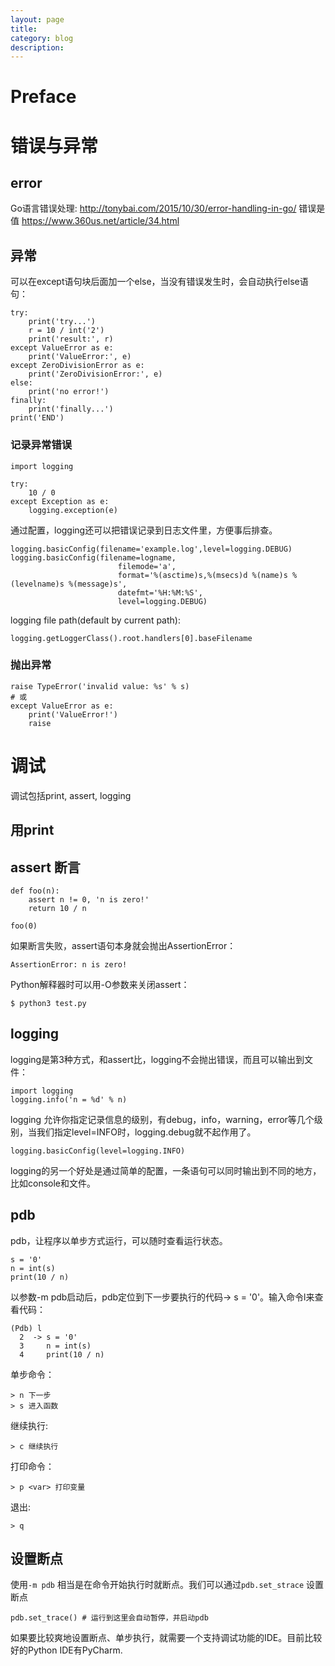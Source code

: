 ```yaml
---
layout: page
title:
category: blog
description:
---
```

# Preface

# 错误与异常

## error
Go语言错误处理:
http://tonybai.com/2015/10/30/error-handling-in-go/
错误是值
https://www.360us.net/article/34.html

## 异常
可以在except语句块后面加一个else，当没有错误发生时，会自动执行else语句：

	try:
		print('try...')
		r = 10 / int('2')
		print('result:', r)
	except ValueError as e:
		print('ValueError:', e)
	except ZeroDivisionError as e:
		print('ZeroDivisionError:', e)
	else:
		print('no error!')
	finally:
		print('finally...')
	print('END')

### 记录异常错误

	import logging

    try:
    	10 / 0
    except Exception as e:
        logging.exception(e)

通过配置，logging还可以把错误记录到日志文件里，方便事后排查。


	logging.basicConfig(filename='example.log',level=logging.DEBUG)
	logging.basicConfig(filename=logname,
                            filemode='a',
                            format='%(asctime)s,%(msecs)d %(name)s %(levelname)s %(message)s',
                            datefmt='%H:%M:%S',
                            level=logging.DEBUG)

logging file path(default by current path):

	logging.getLoggerClass().root.handlers[0].baseFilename

### 抛出异常

	raise TypeError('invalid value: %s' % s)
	# 或
	except ValueError as e:
        print('ValueError!')
        raise

# 调试
调试包括print, assert, logging

## 用print

## assert 断言

	def foo(n):
		assert n != 0, 'n is zero!'
		return 10 / n

	foo(0)

如果断言失败，assert语句本身就会抛出AssertionError：

	AssertionError: n is zero!

Python解释器时可以用-O参数来关闭assert：

	$ python3 test.py

## logging
logging是第3种方式，和assert比，logging不会抛出错误，而且可以输出到文件：

	import logging
	logging.info('n = %d' % n)

logging 允许你指定记录信息的级别，有debug，info，warning，error等几个级别，当我们指定level=INFO时，logging.debug就不起作用了。

	logging.basicConfig(level=logging.INFO)

logging的另一个好处是通过简单的配置，一条语句可以同时输出到不同的地方，比如console和文件。

## pdb
pdb，让程序以单步方式运行，可以随时查看运行状态。

	s = '0'
	n = int(s)
	print(10 / n)

以参数-m pdb启动后，pdb定位到下一步要执行的代码-> s = '0'。输入命令l来查看代码：

	(Pdb) l
	  2  -> s = '0'
	  3     n = int(s)
	  4     print(10 / n)

单步命令：

	> n 下一步
	> s 进入函数

继续执行:

	> c 继续执行

打印命令：

	> p <var> 打印变量

退出:

	> q

## 设置断点
使用`-m pdb` 相当是在命令开始执行时就断点。我们可以通过`pdb.set_strace` 设置断点

	pdb.set_trace() # 运行到这里会自动暂停，并启动pdb

如果要比较爽地设置断点、单步执行，就需要一个支持调试功能的IDE。目前比较好的Python IDE有PyCharm.

